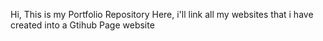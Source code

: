 Hi, This is my Portfolio Repository
Here, i'll link all my websites that i have created into a Gtihub Page  website
